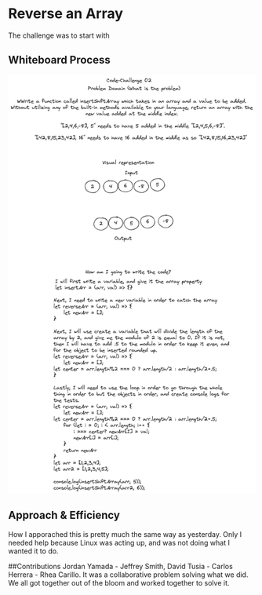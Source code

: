 # Reverse an Array
The challenge was to start with

## Whiteboard Process
![Lab-2-UML](../Images/Challenge-2.png)

## Approach & Efficiency
How I apporached this is pretty much the same way as yesterday. Only I needed help because Linux was acting up, and was not doing what I wanted it to do.

##Contributions
Jordan Yamada - Jeffrey Smith, David Tusia - Carlos Herrera - Rhea Carillo. It was a collaborative problem solving what we did. We all got together out of the bloom and worked together to solve it.
